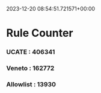 2023-12-20 08:54:51.721571+00:00
# Rule Counter 
 ### UCATE : 406341

 ### Veneto : 162772

 ### Allowlist : 13930